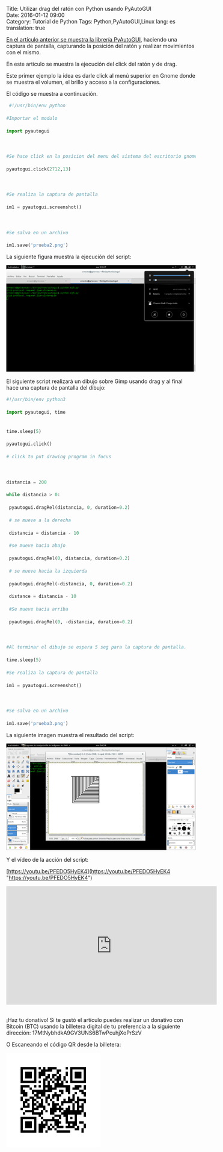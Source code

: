 Title: Utilizar drag del ratón con Python usando PyAutoGUI   
Date: 2016-01-12 09:00  
Category: Tutorial de Python
Tags: Python,PyAutoGUI,Linux
lang: es  
translation: true  

[En el artículo anterior se muestra la librería PyAutoGUI](https://www.seraph.to/controlando-el-movimiento-del-raton-desde-python-con-pyautogui.html#controlando-el-movimiento-del-raton-desde-python-con-pyautogui), 
haciendo una captura de pantalla, capturando la posición del ratón y realizar movimientos con el mismo.

En este artículo se muestra la ejecución del click del ratón y de drag.


Este primer ejemplo la idea es darle click al menú superior en Gnome donde se muestra el volumen, el brillo y acceso a la configuraciones.

El código se muestra a continuación.
```python
 #!/usr/bin/env python

#Importar el modulo

import pyautogui



#Se hace click en la posicion del menu del sistema del escritorio gnome.

pyautogui.click(2712,13)



#Se realiza la captura de pantalla

im1 = pyautogui.screenshot()



#Se salva en un archivo

im1.save('prueba2.png')

```

La siguiente figura muestra la ejecución del script:

![](./images/utilizardragdelratonconpythonusandopyautogui-1.png)

El siguiente script realizará un dibujo sobre Gimp usando drag y al final hace una captura de pantalla del dibujo:

```python
#!/usr/bin/env python3

import pyautogui, time


time.sleep(5)

pyautogui.click()

# click to put drawing program in focus



distancia = 200

while distancia > 0:

 pyautogui.dragRel(distancia, 0, duration=0.2)

 # se mueve a la derecha

 distancia = distancia - 10

 #se mueve hacia abajo

 pyautogui.dragRel(0, distancia, duration=0.2)

 # se mueve hacia la izquierda

 pyautogui.dragRel(-distancia, 0, duration=0.2)

 distance = distancia - 10

 #Se mueve hacia arriba

 pyautogui.dragRel(0, -distancia, duration=0.2)



#Al terminar el dibujo se espera 5 seg para la captura de pantalla.

time.sleep(5)

#Se realiza la captura de pantalla

im1 = pyautogui.screenshot()



#Se salva en un archivo

im1.save('prueba3.png')

```

La siguiente imagen muestra el resultado del script:

![](./images/utilizardragdelratonconpythonusandopyautogui-2.png)

Y el vídeo de la acción del script:

[https://youtu.be/PFEDO5HyEK4](https://youtu.be/PFEDO5HyEK4 "https://youtu.be/PFEDO5HyEK4")

<iframe width="560" height="315" src="https://www.youtube.com/embed/PFEDO5HyEK4" frameborder="0" allow="accelerometer; autoplay; encrypted-media; gyroscope; picture-in-picture" allowfullscreen></iframe>




##  ##
¡Haz tu donativo!
Si te gustó el artículo puedes realizar un donativo con Bitcoin (BTC)
usando la billetera digital de tu preferencia a la siguiente
dirección: 17MtNybhdkA9GV3UNS6BTwPcuhjXoPrSzV

O Escaneando el código QR desde la billetera:

![17MtNybhdkA9GV3UNS6BTwPcuhjXoPrSzV](./images/17MtNybhdkA9GV3UNS6BTwPcuhjXoPrSzV.png)